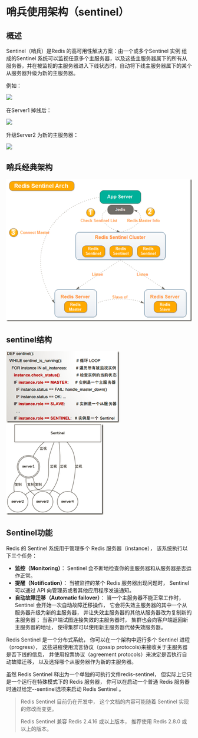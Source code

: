 # 哨兵使用架构（sentinel）

## 概述

Sentinel（哨兵）是Redis 的高可用性解决方案：由一个或多个Sentinel 实例 组成的Sentinel 系统可以监视任意多个主服务器，以及这些主服务器属下的所有从服务器，并在被监视的主服务器进入下线状态时，自动将下线主服务器属下的某个从服务器升级为新的主服务器。

例如：

![](https://images2015.cnblogs.com/blog/1053081/201612/1053081-20161230154322726-1942512342.png)

在Server1 掉线后：

![](https://images2015.cnblogs.com/blog/1053081/201612/1053081-20161230154348742-1055330295.png)

升级Server2 为新的主服务器：

![](https://images2015.cnblogs.com/blog/1053081/201612/1053081-20161230154428320-1980223016.png)

## 哨兵经典架构

![](/assets/import-sentinel-01.png)

## sentinel结构

![](/assets/import-sentinel-02.png)![](/assets/import.png)

## 

## Sentinel功能

Redis 的 Sentinel 系统用于管理多个 Redis 服务器（instance）， 该系统执行以下三个任务：

* **监控（Monitoring）**： Sentinel 会不断地检查你的主服务器和从服务器是否运作正常。
* **提醒（Notification）**： 当被监控的某个 Redis 服务器出现问题时， Sentinel 可以通过 API 向管理员或者其他应用程序发送通知。
* **自动故障迁移（Automatic failover）**： 当一个主服务器不能正常工作时， Sentinel 会开始一次自动故障迁移操作， 它会将失效主服务器的其中一个从服务器升级为新的主服务器， 并让失效主服务器的其他从服务器改为复制新的主服务器； 当客户端试图连接失效的主服务器时， 集群也会向客户端返回新主服务器的地址， 使得集群可以使用新主服务器代替失效服务器。

Redis Sentinel 是一个分布式系统， 你可以在一个架构中运行多个 Sentinel 进程（progress）， 这些进程使用流言协议（gossip protocols\)来接收关于主服务器是否下线的信息， 并使用投票协议（agreement protocols）来决定是否执行自动故障迁移， 以及选择哪个从服务器作为新的主服务器。

虽然 Redis Sentinel 释出为一个单独的可执行文件redis-sentinel， 但实际上它只是一个运行在特殊模式下的 Redis 服务器， 你可以在启动一个普通 Redis 服务器时通过给定--sentinel选项来启动 Redis Sentinel 。

> Redis Sentinel 目前仍在开发中， 这个文档的内容可能随着 Sentinel 实现的修改而变更。
>
> Redis Sentinel 兼容 Redis 2.4.16 或以上版本， 推荐使用 Redis 2.8.0 或以上的版本。



